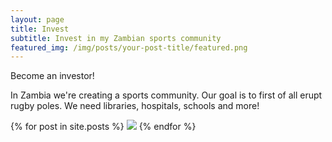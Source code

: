 ```yaml
---
layout: page
title: Invest
subtitle: Invest in my Zambian sports community
featured_img: /img/posts/your-post-title/featured.png
---
```


Become an investor!

In Zambia we're creating a sports community. Our goal is to first of all erupt rugby poles. We need libraries, hospitals, schools and more!

{% for post in site.posts %}
  <img src="{assets/img/Flag_of_Zambia.png}" />
{% endfor %}


<!-- Google tag (gtag.js) -->
<script async src="https://www.googletagmanager.com/gtag/js?id=G-4X040HH693"></script>
<script>
  window.dataLayer = window.dataLayer || [];
  function gtag(){dataLayer.push(arguments);}
  gtag('js', new Date());

  gtag('config', 'G-4X040HH693');
</script>


[def]: /assets/Flag_of_Zambia.png